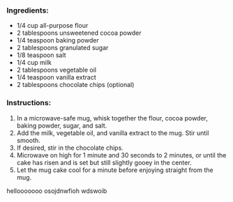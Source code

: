 ### Ingredients:

- 1/4 cup all-purpose flour
- 2 tablespoons unsweetened cocoa powder
- 1/4 teaspoon baking powder
- 2 tablespoons granulated sugar
- 1/8 teaspoon salt
- 1/4 cup milk
- 2 tablespoons vegetable oil
- 1/4 teaspoon vanilla extract
- 2 tablespoons chocolate chips (optional)

### Instructions:

1. In a microwave-safe mug, whisk together the flour, cocoa powder, baking powder, sugar, and salt.
2. Add the milk, vegetable oil, and vanilla extract to the mug. Stir until smooth.
3. If desired, stir in the chocolate chips.
4. Microwave on high for 1 minute and 30 seconds to 2 minutes, or until the cake has risen and is set but still slightly gooey in the center.
5. Let the mug cake cool for a minute before enjoying straight from the mug.

hellooooooo osojdnwfioh wdswoib